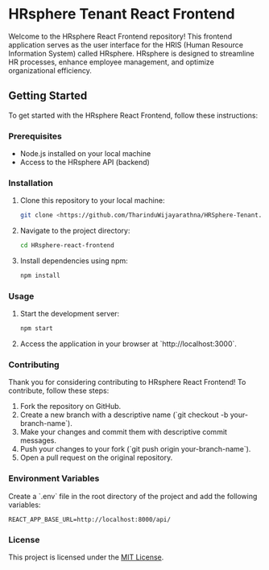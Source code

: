 # HRsphere Tenant React Frontend

Welcome to the HRsphere React Frontend repository! This frontend application serves as the user interface for the HRIS (Human Resource Information System) called HRsphere. HRsphere is designed to streamline HR processes, enhance employee management, and optimize organizational efficiency.

## Getting Started

To get started with the HRsphere React Frontend, follow these instructions:

### Prerequisites

- Node.js installed on your local machine
- Access to the HRsphere API (backend)

### Installation

1. Clone this repository to your local machine:

   ```bash
   git clone <https://github.com/TharinduWijayarathna/HRSphere-Tenant.git>
   ```

2. Navigate to the project directory:

   ```bash
   cd HRsphere-react-frontend
   ```

3. Install dependencies using npm:

   ```bash
   npm install
   ```

### Usage

1. Start the development server:

   ```bash
   npm start
   ```

2. Access the application in your browser at \`http://localhost:3000\`.

### Contributing

Thank you for considering contributing to HRsphere React Frontend! To contribute, follow these steps:

1. Fork the repository on GitHub.
2. Create a new branch with a descriptive name (\`git checkout -b your-branch-name\`).
3. Make your changes and commit them with descriptive commit messages.
4. Push your changes to your fork (\`git push origin your-branch-name\`).
5. Open a pull request on the original repository.

### Environment Variables

Create a \`.env\` file in the root directory of the project and add the following variables:

```plaintext
REACT_APP_BASE_URL=http://localhost:8000/api/
```

### License

This project is licensed under the [MIT License](LICENSE).
